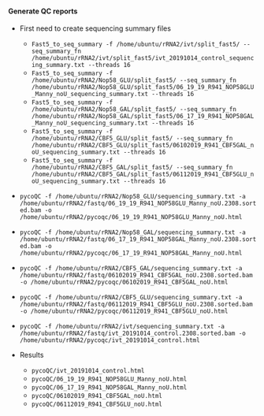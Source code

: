#### Generate QC reports
* First need to create sequencing summary files
    * `Fast5_to_seq_summary -f /home/ubuntu/rRNA2/ivt/split_fast5/ --seq_summary_fn /home/ubuntu/rRNA2/ivt/split_fast5/ivt_20191014_control_sequencing_summary.txt --threads 16`
    * `Fast5_to_seq_summary -f /home/ubuntu/rRNA2/Nop58_GLU/split_fast5/ --seq_summary_fn /home/ubuntu/rRNA2/Nop58_GLU/split_fast5/06_19_19_R941_NOP58GLU_Manny_noU_sequencing_summary.txt --threads 16`
    * `Fast5_to_seq_summary -f /home/ubuntu/rRNA2/Nop58_GAL/split_fast5/ --seq_summary_fn /home/ubuntu/rRNA2/Nop58_GAL/split_fast5/06_17_19_R941_NOP58GAL_Manny_noU_sequencing_summary.txt --threads 16`
    * `Fast5_to_seq_summary -f /home/ubuntu/rRNA2/CBF5_GLU/split_fast5/ --seq_summary_fn /home/ubuntu/rRNA2/CBF5_GLU/split_fast5/06102019_R941_CBF5GAL_noU_sequencing_summary.txt --threads 16`
    * `Fast5_to_seq_summary -f /home/ubuntu/rRNA2/CBF5_GAL/split_fast5/ --seq_summary_fn /home/ubuntu/rRNA2/CBF5_GAL/split_fast5/06112019_R941_CBF5GLU_noU_sequencing_summary.txt --threads 16`

* `pycoQC -f /home/ubuntu/rRNA2/Nop58_GLU/sequencing_summary.txt -a /home/ubuntu/rRNA2/fastq/06_19_19_R941_NOP58GLU_Manny_noU.2308.sorted.bam -o /home/ubuntu/rRNA2/pycoqc/06_19_19_R941_NOP58GLU_Manny_noU.html`
* `pycoQC -f /home/ubuntu/rRNA2/Nop58_GAL/sequencing_summary.txt -a /home/ubuntu/rRNA2/fastq/06_17_19_R941_NOP58GAL_Manny_noU.2308.sorted.bam -o /home/ubuntu/rRNA2/pycoqc/06_17_19_R941_NOP58GAL_Manny_noU.html`
* `pycoQC -f /home/ubuntu/rRNA2/CBF5_GAL/sequencing_summary.txt -a /home/ubuntu/rRNA2/fastq/06102019_R941_CBF5GAL_noU.2308.sorted.bam -o /home/ubuntu/rRNA2/pycoqc/06102019_R941_CBF5GAL_noU.html`
* `pycoQC -f /home/ubuntu/rRNA2/CBF5_GLU/sequencing_summary.txt -a /home/ubuntu/rRNA2/fastq/06112019_R941_CBF5GLU_noU.2308.sorted.bam -o /home/ubuntu/rRNA2/pycoqc/06112019_R941_CBF5GLU_noU.html`
* `pycoQC -f /home/ubuntu/rRNA2/ivt/sequencing_summary.txt -a /home/ubuntu/rRNA2/fastq/ivt_20191014_control.2308.sorted.bam -o /home/ubuntu/rRNA2/pycoqc/ivt_20191014_control.html`
* Results
    * `pycoQC/ivt_20191014_control.html`
    * `pycoQC/06_19_19_R941_NOP58GLU_Manny_noU.html`
    * `pycoQC/06_17_19_R941_NOP58GAL_Manny_noU.html`
    * `pycoQC/06102019_R941_CBF5GAL_noU.html`
    * `pycoQC/06112019_R941_CBF5GLU_noU.html`
